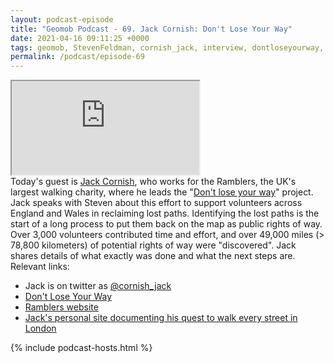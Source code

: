 ```yaml
--- 
layout: podcast-episode
title: "Geomob Podcast - 69. Jack Cornish: Don't Lose Your Way"
date: 2021-04-16 09:11:25 +0000
tags: geomob, StevenFeldman, cornish_jack, interview, dontloseyourway, ramblers
permalink: /podcast/episode-69
---
```


<iframe class="castos-iframe-player" src="https://5e2e9055a029d5-78101471.castos.com/player/"></iframe>

<div class="pt20">
Today's guest is <a href="https://twitter.com/cornish_jack">Jack Cornish</a>,
who works for the Ramblers, the UK's largest walking charity, where he leads
the "<a href="https://dontloseyourway.ramblers.org.uk/">Don't lose your way</a>" project. Jack speaks
with Steven about this effort to support volunteers across 
England and Wales in reclaiming lost paths. Identifying the lost paths is
the start of a long process to put them back on the map as public rights of
way. Over 3,000 volunteers contributed time and effort, and over
49,000 miles (> 78,800 kilometers) of potential rights of way
were "discovered". Jack shares details of what exactly was done and what
the next steps are.

</div>

<div class="pt20">
  Relevant links:
  <ul>  
    <li class="pt10">Jack is on twitter as <a href="https://twitter.com/cornish_jack">@cornish_jack</a></li>
    <li class="pt10"><a href="https://dontloseyourway.ramblers.org.uk/">Don't Lose Your Way</a></li>
    <li class="pt10"><a href="https://www.ramblers.org.uk/">Ramblers website</a></li>    
    <li class="pt10"><a href="https://www.jackfcornish.com/london">Jack's personal site documenting his quest to walk every street in London</a></li>
  </ul>  
</div>

{% include podcast-hosts.html %}












